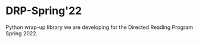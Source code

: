 # DRP-Spring'22
Python wrap-up library we are developing for the Directed Reading Program Spring 2022.
